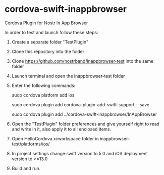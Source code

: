 # cordova-swift-inappbrowser
Cordova Plugin for Nostr In App Browser

In order to test and launch follow these steps:

1. Create a separate folder "TestPlugin"
2. Clone this repository into the folder
3. Clone https://github.com/nostrband/inappbrowser-test into the same folder
4. Launch terminal and open the inappbrowser-test folder
5. Enter the following commands:
   
    sudo cordova platform add ios
   
    sudo cordova plugin add cordova-plugin-add-swift-support --save
   
    sudo cordova plugin add ../cordova-swift-inappbrowser/InAppBrowser
   
7. Open the "TestPlugin" folder preferences and give yourself right to read and write in it, also apply it to all enclosed items.
8. Open HelloCordova.xcworkspace folder in inappbrowser-test/platforms/ios/
9. In project settings change swift version to 5.0 and iOS deployment version to >=13.0
10. Build and run.

